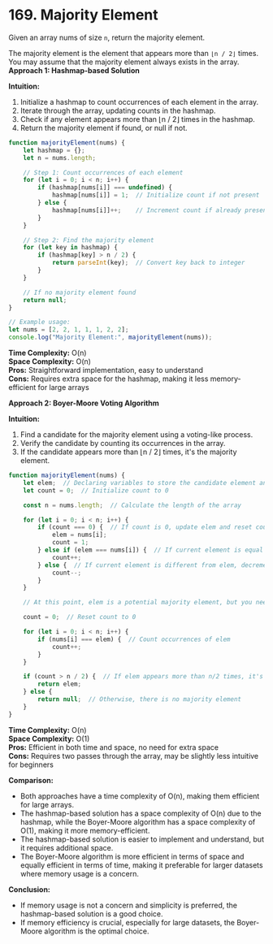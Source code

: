 # 169. Majority Element

Given an array nums of size `n`, return the majority element.

The majority element is the element that appears more than `⌊n / 2⌋` times. You may assume that the majority element always exists in the array.
**Approach 1: Hashmap-based Solution**

**Intuition:**
1. Initialize a hashmap to count occurrences of each element in the array.
2. Iterate through the array, updating counts in the hashmap.
3. Check if any element appears more than ⌊n / 2⌋ times in the hashmap.
4. Return the majority element if found, or null if not.


```javascript
function majorityElement(nums) {
    let hashmap = {};
    let n = nums.length;

    // Step 1: Count occurrences of each element
    for (let i = 0; i < n; i++) {
        if (hashmap[nums[i]] === undefined) {
            hashmap[nums[i]] = 1;  // Initialize count if not present
        } else {
            hashmap[nums[i]]++;    // Increment count if already present
        }
    }

    // Step 2: Find the majority element
    for (let key in hashmap) {
        if (hashmap[key] > n / 2) {
            return parseInt(key);  // Convert key back to integer
        }
    }

    // If no majority element found
    return null;
}

// Example usage:
let nums = [2, 2, 1, 1, 1, 2, 2];
console.log("Majority Element:", majorityElement(nums));


```

**Time Complexity:** O(n)  
**Space Complexity:** O(n)  
**Pros:** Straightforward implementation, easy to understand  
**Cons:** Requires extra space for the hashmap, making it less memory-efficient for large arrays  

**Approach 2: Boyer-Moore Voting Algorithm**

**Intuition:**
1. Find a candidate for the majority element using a voting-like process.
2. Verify the candidate by counting its occurrences in the array.
3. If the candidate appears more than ⌊n / 2⌋ times, it's the majority element.

```javascript
function majorityElement(nums) {
    let elem;  // Declaring variables to store the candidate element and its count
    let count = 0;  // Initialize count to 0

    const n = nums.length;  // Calculate the length of the array

    for (let i = 0; i < n; i++) {
        if (count === 0) {  // If count is 0, update elem and reset count
            elem = nums[i];
            count = 1;
        } else if (elem === nums[i]) {  // If current element is equal to elem, increment count
            count++;
        } else {  // If current element is different from elem, decrement count
            count--;
        }
    }

    // At this point, elem is a potential majority element, but you need to verify if it appears more than n/2 times

    count = 0;  // Reset count to 0

    for (let i = 0; i < n; i++) {
        if (nums[i] === elem) {  // Count occurrences of elem
            count++;
        }
    }

    if (count > n / 2) {  // If elem appears more than n/2 times, it's the majority element
        return elem;
    } else {
        return null;  // Otherwise, there is no majority element
    }
}


```

**Time Complexity:** O(n)  
**Space Complexity:** O(1)  
**Pros:** Efficient in both time and space, no need for extra space  
**Cons:** Requires two passes through the array, may be slightly less intuitive for beginners



**Comparison:**
- Both approaches have a time complexity of O(n), making them efficient for large arrays.
- The hashmap-based solution has a space complexity of O(n) due to the hashmap, while the Boyer-Moore algorithm has a space complexity of O(1), making it more memory-efficient.
- The hashmap-based solution is easier to implement and understand, but it requires additional space.
- The Boyer-Moore algorithm is more efficient in terms of space and equally efficient in terms of time, making it preferable for larger datasets where memory usage is a concern.

**Conclusion:**
- If memory usage is not a concern and simplicity is preferred, the hashmap-based solution is a good choice.
- If memory efficiency is crucial, especially for large datasets, the Boyer-Moore algorithm is the optimal choice.
